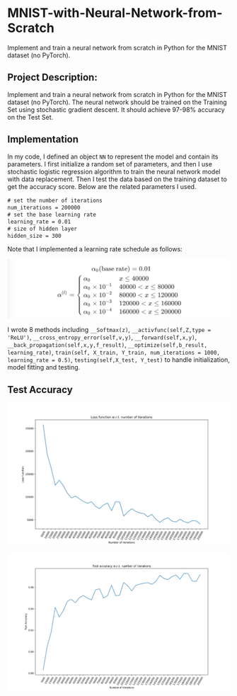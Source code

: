 # MNIST-with-Neural-Network-from-Scratch
Implement and train a neural network from scratch in Python for the MNIST dataset (no PyTorch).

## Project Description:

Implement and train a neural network from scratch in Python for the MNIST dataset (no PyTorch). The neural network should be trained on the Training Set using stochastic gradient descent. It should achieve 97-98% accuracy on the Test Set. 

## Implementation

In my code, I defined an object  `NN` to represent the model and contain its parameters. I first initialize a random set of parameters, and then I use stochastic logistic regression algorithm to train the neural network model with data replacement. Then I test the data based on the training dataset to get the accuracy score. Below are the related parameters I used.

    # set the number of iterations
    num_iterations = 200000
    # set the base learning rate
    learning_rate = 0.01
    # size of hidden layer
    hidden_size = 300

Note that I implemented a learning rate schedule as follows:

![Figure_0](assets/Figure_0.png)

I wrote 8 methods including `__Softmax(z)`, `__activfunc(self,Z,type = 'ReLU')`, `__cross_entropy_error(self,v,y)`, `__forward(self,x,y)`, `__back_propagation(self,x,y,f_result)`, `__optimize(self,b_result, learning_rate)`, `train(self, X_train, Y_train, num_iterations = 1000, learning_rate = 0.5)`, `testing(self,X_test, Y_test)` to handle initialization, model fitting and testing.

## Test Accuracy 

![Figure_1](assets/Figure_1.png)

![Figure_2](assets/Figure_2.png)
